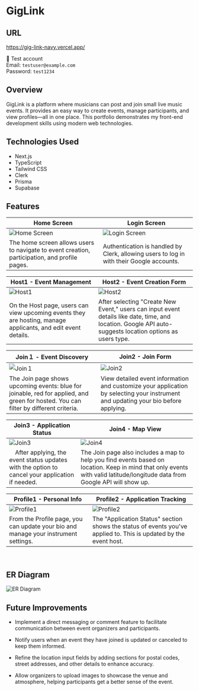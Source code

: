# GigLink
## URL
https://gig-link-navy.vercel.app/

👤 Test account  
Email: `testuser@example.com`  
Password: `test1234`

## Overview
GigLink is a platform where musicians can post and join small live music events. It provides an easy way to create events, manage participants, and view profiles—all in one place. This portfolio demonstrates my front-end development skills using modern web technologies.

## Technologies Used
- Next.js
- TypeScript
- Tailwind CSS
- Clerk
- Prisma
- Supabase

  
## Features

| Home Screen | Login Screen
| --- | --- |
| ![Home Screen](https://github.com/user-attachments/assets/5cf088c4-8299-498e-b753-72774a27bf2e) | ![Login Screen](https://github.com/user-attachments/assets/8bba463c-e4b7-4318-ae5c-b03c853d618e) |
| The home screen allows users to navigate to event creation, participation, and profile pages. | Authentication is handled by Clerk, allowing users to log in with their Google accounts. |

| Host1 - Event Management | Host2 - Event Creation Form |
| --- | --- |
| ![Host1](https://github.com/user-attachments/assets/776ecf0a-e462-4cd0-af46-ac5477ee8ae1) | ![Host2](https://github.com/user-attachments/assets/6c1525c7-60a8-4527-a0b4-9dfbfe79332d) |
| On the Host page, users can view upcoming events they are hosting, manage applicants, and edit event details. | After selecting "Create New Event," users can input event details like date, time, and location. Google API auto-suggests location options as users type. |

| Join１ - Event Discovery | Join2 - Join Form |
| --- | --- |
| ![Join１](https://github.com/user-attachments/assets/20c2c93d-2282-4132-a2a4-61c2b47292b8) | ![Join2](https://github.com/user-attachments/assets/33f8b0c3-ecf1-42e2-855c-290010588145) |
| The Join page shows upcoming events: blue for joinable, red for applied, and green for hosted. You can filter by different criteria.  | View detailed event information and customize your application by selecting your instrument and updating your bio before applying.|

| Join3 - Application Status  | Join4 - Map View |
| --- | --- |
| ![Join3](https://github.com/user-attachments/assets/844047d6-273a-4abd-984f-b8b41cc2bc30) | ![Join4](https://github.com/user-attachments/assets/50858d19-57f5-4412-b179-04660fcf6196) |
|　After applying, the event status updates with the option to cancel your application if needed. | The Join page also includes a map to help you find events based on location. Keep in mind that only events with valid latitude/longitude data from Google API will show up. |

| Profile1 - Personal Info | Profile2 - Application Tracking |
| --- | --- |
| ![Profile1](https://github.com/user-attachments/assets/500c04d0-6a27-4fe9-b665-ce703eddd609) | ![Profile2](https://github.com/user-attachments/assets/47bfd9b9-5d62-4b8a-8b2f-73002de0b9f1) |
| From the Profile page, you can update your bio and manage your instrument settings. | The "Application Status" section shows the status of events you've applied to. This is updated by the event host.
<br />


## ER Diagram
![ER Diagram](https://github.com/user-attachments/assets/c0253b47-a54b-46e0-a39a-fce05c1a7cef)

## Future Improvements

- Implement a direct messaging or comment feature to facilitate communication between event organizers and participants.

- Notify users when an event they have joined is updated or canceled to keep them informed.

- Refine the location input fields by adding sections for postal codes, street addresses, and other details to enhance accuracy.

- Allow organizers to upload images to showcase the venue and atmosphere, helping participants get a better sense of the event.